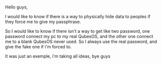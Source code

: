 Hello guys,

I would like to know if there is a way to physically hide data to peoples if they force me to give my passphrase.

So I would like to know if there isn't a way to get like two password, one password connect my pc to my real QubesOS, and the other one connect me to a blank QubesOS never used. So I always use the real password, and give the fake one if i'm forced to.

It was just an exemple, i'm taking all ideas, bye guys